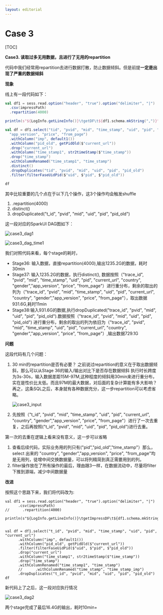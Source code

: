 ```yaml
---
layout: editorial
---
```


# Case 3

\[TOC]

**Case3. 读取过多无用数据，且进行了无用的repartition**

代码中我们经常用repartition去进行数据打散，防止数据倾斜。但是前提**一定是出现了严重的数据倾斜**

**现象**

线上有一段代码如下：

```scala
val df1 = sess.read.option("header", "true").option("delimiter", "|")
  .csv(impressPath)
  .repartition(4000)

println(s"${LogInfo.getLineInfo()}\tgetDF\t${df1.schema.mkString(",")}")

val df = df1.select("tid", "pvid", "mid", "time_stamp", "uid", "pid", "current_url",    "country", "gender",
  "app_version", "price", "from_page")
  .withColumn("imp", default1())
  .withColumn("pid_old", getPidOld($"current_url"))
  .drop("current_url")
  .withColumn("time_stamp1", str2timeStamp($"time_stamp"))
  .drop("time_stamp")
  .withColumnRenamed("time_stamp1", "time_stamp")
  .distinct()
  .dropDuplicates("tid", "pvid", "mid", "uid", "pid", "pid_old")
  .filter(filterFaseUidPid($"uid", $"pid", $"pid_old"))

df
```

其中比较重要的几个点在于以下几个操作，这3个操作均会触发shuffle

1. .repartition(4000)
2. distinct()
3. dropDuplicated("t\_id", "pvid", "mid", "uid", "pid", "pid\_old")

这一段对应的SparkUI DAG图如下：

![case3\_dag1](https://raw.githubusercontent.com/fuqiliang/review/master/big-data/spark/Spark%E4%BB%BB%E5%8A%A1%E4%BC%98%E5%8C%96/pic/case3\_dag1.png)

![case3\_dag\_time1](https://raw.githubusercontent.com/fuqiliang/review/master/big-data/spark/Spark%E4%BB%BB%E5%8A%A1%E4%BC%98%E5%8C%96/pic/case3\_dag\_time1.png)

我们对照代码来看，每个stage的耗时，

* Stage36: 输入数据，直接repartition(4000),输出1235.2G的数据，耗时30min
* Stage37: 输入1235.2G的数据，执行distinct(), 数据按照（"trace\_id", "pvid", "mid", "time\_stamp", "uid", "pid", "current\_url", "country", "gender","app\_version", "price", "from\_page"）进行重分布，剩余的取出的列为（"trace\_id", "pvid", "mid", "time\_stamp", "uid", "pid", "current\_url", "country", "gender","app\_version", "price", "from\_page"），取出数据931.6G,耗时11min
* Stage38:输入931.6G的数据,执行dropDuplicated("trace\_id", "pvid", "mid", "uid", "pid", "pid\_old").数据按照（"trace\_id", "pvid", "mid", "uid", "pid", "pid\_old") 进行重分布，剩余的取出的列为依旧为（"trace\_id", "pvid", "mid", "time\_stamp", "uid", "pid", "current\_url", "country", "gender","app\_version", "price", "from\_page"）,输出数据729.1G

**问题**

这段代码有几个问题：

1.  30 min的repartition是否有必要？ 之前说过repartition的意义在于取出数据倾斜，那么可以从Stage 36的输入/输出对比下是否存在数据倾斜 执行时长跨度为3s-30s，输入数据差距15M-97M,这种程度的倾斜用30min来进行重分布，实在是性价比太低。而且97M的最大数据，对后面的复杂计算能有多大影响？再之，这条SQL之后，本身就有各种数据充分，这一步repartition可以考虑省略。 

    ![case3\_input](https://raw.githubusercontent.com/fuqiliang/review/master/big-data/spark/Spark%E4%BB%BB%E5%8A%A1%E4%BC%98%E5%8C%96/pic/case3\_input.png)
2. 先按照（"t\_id", "pvid", "mid", "time\_stamp", "uid", "pid", "current\_url", "country", "gender","app\_version", "price", "from\_page"）进行了一次去重复，之后再按照("t\_id", "pvid", "mid", "uid", "pid", "pid\_old")进行去重。 

第一次的去重在逻辑上看来没有意义，这一步可以省略

1. 查看后续代码，实际业务用的列只有("pid","pid\_old","time\_stamp"）那么，select 出来的 "country", "gender","app\_version", "price", "from\_page"均是无用列，徒增中间交换数据量，可以将列精简到真正需要用到的列。
2. filter操作放在了所有操作的最后，理由跟3一样，在数据流动中，尽量将filter下推到源端，减少中间数据量

**改进**

按照这个思路下来，我们将代码改为:

```
val df1 = sess.read.option("header", "true").option("delimiter", "|")
      .csv(impressPath)
//      .repartition(4000)
 
println(s"${LogInfo.getLineInfo()}\tgetImpressDF\t${df1.schema.mkString(",")}")
 
 
val df = df1.select("t_id", "pvid", "mid", "time_stamp", "uid", "pid", "current_url")
      .withColumn("imp", default1())
      .withColumn("pid_old", getPidOld($"current_url"))
      .filter(filterFaseUidPid($"uid", $"pid", $"pid_old"))
      .drop("current_url")
      .withColumn("time_stamp1", str2timeStamp($"time_stamp"))
      .drop("time_stamp")
      .withColumnRenamed("time_stamp1", "time_stamp")
      //      .withColumnRenamed("time_stamp", "time_stamp_imp")
      .dropDuplicates("t_id", "pvid", "mid", "uid", "pid", "pid_old")
df
```

新代码上了之后，这一段对应执行情况

![case3\_dag2](https://raw.githubusercontent.com/fuqiliang/review/master/big-data/spark/Spark%E4%BB%BB%E5%8A%A1%E4%BC%98%E5%8C%96/pic/case3\_dag2.png)

两个stage完成了最后16.4G的输出，耗时10min+
